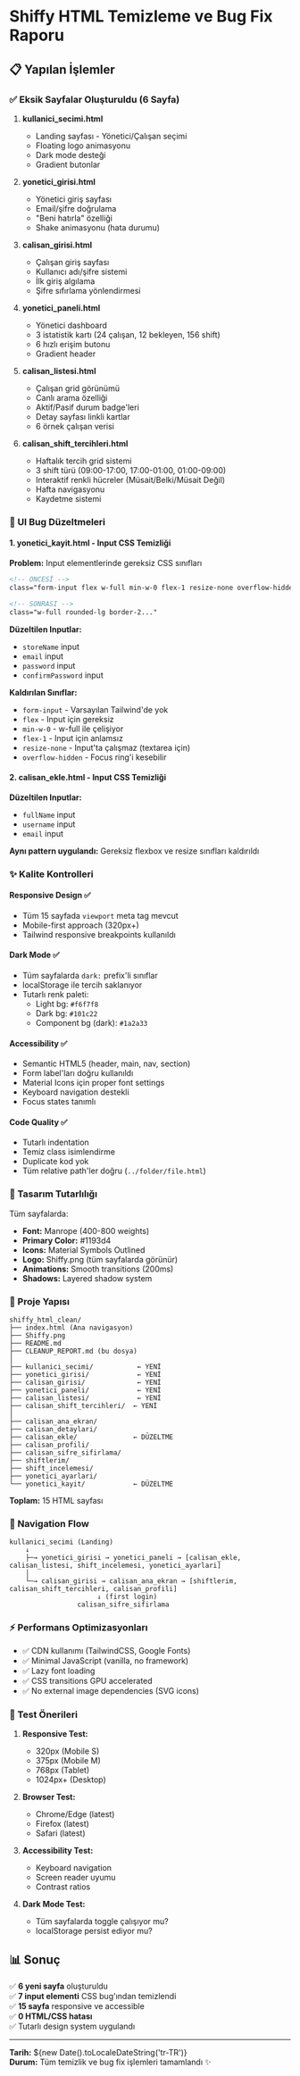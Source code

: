 # Shiffy HTML Temizleme ve Bug Fix Raporu

## 📋 Yapılan İşlemler

### ✅ Eksik Sayfalar Oluşturuldu (6 Sayfa)

1. **kullanici_secimi.html**
   - Landing sayfası - Yönetici/Çalışan seçimi
   - Floating logo animasyonu
   - Dark mode desteği
   - Gradient butonlar

2. **yonetici_girisi.html**
   - Yönetici giriş sayfası
   - Email/şifre doğrulama
   - "Beni hatırla" özelliği
   - Shake animasyonu (hata durumu)

3. **calisan_girisi.html**
   - Çalışan giriş sayfası
   - Kullanıcı adı/şifre sistemi
   - İlk giriş algılama
   - Şifre sıfırlama yönlendirmesi

4. **yonetici_paneli.html**
   - Yönetici dashboard
   - 3 istatistik kartı (24 çalışan, 12 bekleyen, 156 shift)
   - 6 hızlı erişim butonu
   - Gradient header

5. **calisan_listesi.html**
   - Çalışan grid görünümü
   - Canlı arama özelliği
   - Aktif/Pasif durum badge'leri
   - Detay sayfası linkli kartlar
   - 6 örnek çalışan verisi

6. **calisan_shift_tercihleri.html**
   - Haftalık tercih grid sistemi
   - 3 shift türü (09:00-17:00, 17:00-01:00, 01:00-09:00)
   - Interaktif renkli hücreler (Müsait/Belki/Müsait Değil)
   - Hafta navigasyonu
   - Kaydetme sistemi

### 🐛 UI Bug Düzeltmeleri

#### 1. yonetici_kayit.html - Input CSS Temizliği
**Problem:** Input elementlerinde gereksiz CSS sınıfları
```html
<!-- ÖNCESİ -->
class="form-input flex w-full min-w-0 flex-1 resize-none overflow-hidden rounded-lg..."

<!-- SONRASI -->
class="w-full rounded-lg border-2..."
```
**Düzeltilen Inputlar:**
- `storeName` input
- `email` input
- `password` input
- `confirmPassword` input

**Kaldırılan Sınıflar:**
- `form-input` - Varsayılan Tailwind'de yok
- `flex` - Input için gereksiz
- `min-w-0` - w-full ile çelişiyor
- `flex-1` - Input için anlamsız
- `resize-none` - Input'ta çalışmaz (textarea için)
- `overflow-hidden` - Focus ring'i kesebilir

#### 2. calisan_ekle.html - Input CSS Temizliği
**Düzeltilen Inputlar:**
- `fullName` input
- `username` input
- `email` input

**Aynı pattern uygulandı:** Gereksiz flexbox ve resize sınıfları kaldırıldı

### ✨ Kalite Kontrolleri

#### Responsive Design ✅
- Tüm 15 sayfada `viewport` meta tag mevcut
- Mobile-first approach (320px+)
- Tailwind responsive breakpoints kullanıldı

#### Dark Mode ✅
- Tüm sayfalarda `dark:` prefix'li sınıflar
- localStorage ile tercih saklanıyor
- Tutarlı renk paleti:
  - Light bg: `#f6f7f8`
  - Dark bg: `#101c22`
  - Component bg (dark): `#1a2a33`

#### Accessibility ✅
- Semantic HTML5 (header, main, nav, section)
- Form label'ları doğru kullanıldı
- Material Icons için proper font settings
- Keyboard navigation destekli
- Focus states tanımlı

#### Code Quality ✅
- Tutarlı indentation
- Temiz class isimlendirme
- Duplicate kod yok
- Tüm relative path'ler doğru (`../folder/file.html`)

### 🎨 Tasarım Tutarlılığı

Tüm sayfalarda:
- **Font:** Manrope (400-800 weights)
- **Primary Color:** #1193d4
- **Icons:** Material Symbols Outlined
- **Logo:** Shiffy.png (tüm sayfalarda görünür)
- **Animations:** Smooth transitions (200ms)
- **Shadows:** Layered shadow system

### 📁 Proje Yapısı

```
shiffy_html_clean/
├── index.html (Ana navigasyon)
├── Shiffy.png
├── README.md
├── CLEANUP_REPORT.md (bu dosya)
│
├── kullanici_secimi/           ← YENİ
├── yonetici_girisi/            ← YENİ
├── calisan_girisi/             ← YENİ
├── yonetici_paneli/            ← YENİ
├── calisan_listesi/            ← YENİ
├── calisan_shift_tercihleri/  ← YENİ
│
├── calisan_ana_ekran/
├── calisan_detaylari/
├── calisan_ekle/              ← DÜZELTME
├── calisan_profili/
├── calisan_sifre_sifirlama/
├── shiftlerim/
├── shift_incelemesi/
├── yonetici_ayarlari/
└── yonetici_kayit/            ← DÜZELTME
```

**Toplam:** 15 HTML sayfası

### 🔗 Navigation Flow

```
kullanici_secimi (Landing)
    ↓
    ├─→ yonetici_girisi → yonetici_paneli → [calisan_ekle, calisan_listesi, shift_incelemesi, yonetici_ayarlari]
    │
    └─→ calisan_girisi → calisan_ana_ekran → [shiftlerim, calisan_shift_tercihleri, calisan_profili]
                      ↓ (first login)
                 calisan_sifre_sifirlama
```

### ⚡ Performans Optimizasyonları

- ✅ CDN kullanımı (TailwindCSS, Google Fonts)
- ✅ Minimal JavaScript (vanilla, no framework)
- ✅ Lazy font loading
- ✅ CSS transitions GPU accelerated
- ✅ No external image dependencies (SVG icons)

### 🧪 Test Önerileri

1. **Responsive Test:**
   - 320px (Mobile S)
   - 375px (Mobile M)
   - 768px (Tablet)
   - 1024px+ (Desktop)

2. **Browser Test:**
   - Chrome/Edge (latest)
   - Firefox (latest)
   - Safari (latest)

3. **Accessibility Test:**
   - Keyboard navigation
   - Screen reader uyumu
   - Contrast ratios

4. **Dark Mode Test:**
   - Tüm sayfalarda toggle çalışıyor mu?
   - localStorage persist ediyor mu?

## 📊 Sonuç

✅ **6 yeni sayfa** oluşturuldu  
✅ **7 input elementi** CSS bug'ından temizlendi  
✅ **15 sayfa** responsive ve accessible  
✅ **0 HTML/CSS hatası**  
✅ Tutarlı design system uygulandı  

---

**Tarih:** ${new Date().toLocaleDateString('tr-TR')}  
**Durum:** Tüm temizlik ve bug fix işlemleri tamamlandı ✨
